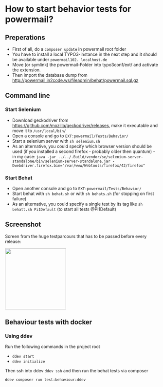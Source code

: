 # How to start behavior tests for powermail?

## Preperations

* First of all, do a `composer update` in powermail root folder
* You have to install a local TYPO3-instance in the next step and it should be available under `powermail102.
  localhost.de`
* Move (or symlink) the powermail-Folder into typo3conf/ext/ and activate the extension.
* Then import the database dump from http://powermail.in2code.ws/fileadmin/behat/powermail.sql.gz

## Command line

### Start Selenium

* Download geckodriver from https://github.com/mozilla/geckodriver/releases, make it executable and move it to `/usr/local/bin/`
* Open a console and go to `EXT:powermail/Tests/Behavior/`
* Start a selenium server with `sh selenium.sh`
* As an alternative, you could specify which browser version should be used (if you installed a second firefox - probably older then quantum) - in my case:
`java -jar ../../.Build/vendor/se/selenium-server-standalone/bin/selenium-server-standalone.jar -Dwebdriver.firefox.bin="/var/www/Webtools/firefox/42/firefox"`

### Start Behat

* Open another console and go to `EXT:powermail/Tests/Behavior/`
* Start behat with `sh behat.sh` or with `sh behats.sh` (for stopping on first failure)
* As an alternative, you could specify a single test by its tag like `sh behatt.sh Pi1Default` (to start all tests @Pi1Default)

## Screenshot

Screen from the huge testparcours that has to be passed before every release:

<img src="https://s.nimbus.everhelper.me/attachment/1427661/h7antft74egdzrck2xq8/262407-yUdChFKtnZ475SlH/screen.png" width="200" />

## Behaviour tests with docker

### Using ddev

Run the following commands in the project root

- `ddev start`
- `ddev initialize`

Then ssh into ddev `ddev ssh` and then run the behat tests via composer

`ddev composer run test:behaviour:ddev`
